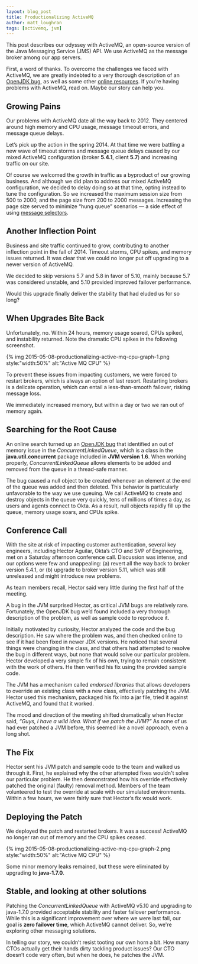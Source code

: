 ```yaml
---
layout: blog_post
title: Productionalizing ActiveMQ
author: matt_loughran
tags: [activemq, jvm]
---
```


This post describes our odyssey with ActiveMQ, an open-source version of the Java Messaging Service (JMS) API. We use ActiveMQ as the message broker among our app servers.

First, a word of thanks. To overcome the challenges we faced with ActiveMQ, we are greatly indebted to a very thorough description of an [OpenJDK bug](https://bugs.openjdk.java.net/browse/JDK-8054446), as well as some other [online resources](https://svn.apache.org/repos/asf/harmony/standard/classlib/trunk/modules/concurrent/src/main/java/java/util/concurrent/ConcurrentLinkedQueue.java). If you’re having problems with ActiveMQ, read on. Maybe our story can help you.

## Growing Pains

Our problems with ActiveMQ date all the way back to 2012. They centered around high memory and CPU usage, message timeout errors, and message queue delays.

Let’s pick up the action in the spring 2014. At that time we were battling a new wave of timeout storms and message queue delays caused by our mixed ActiveMQ configuration (broker **5.4.1**, client **5.7**) and increasing traffic on our site.

Of course we welcomed the growth in traffic as a byproduct of our growing business. And although we did plan to address our mixed ActiveMQ configuration, we decided to delay doing so at that time, opting instead to tune the configuration. So we increased the maximum session size from 500 to 2000, and the page size from 200 to 2000 messages. Increasing the page size served to minimize “hung queue” scenarios — a side effect of using [message selectors](http://docs.oracle.com/cd/E19798-01/821-1841/bncer/index.html).

## Another Inflection Point

Business and site traffic continued to grow, contributing to another inflection point in the fall of 2014. Timeout storms, CPU spikes, and memory issues returned. It was clear that we could no longer put off upgrading to a newer version of ActiveMQ.

We decided to skip versions 5.7 and 5.8 in favor of 5.10, mainly because 5.7 was considered unstable, and 5.10 provided improved failover performance.

Would this upgrade finally deliver the stability that had eluded us for so long?

## When Upgrades Bite Back

Unfortunately, no. Within 24 hours, memory usage soared, CPUs spiked, and instability returned. Note the dramatic CPU spikes in the following screenshot.

{% img 2015-05-08-productionalizing-active-mq-cpu-graph-1.png style:"width:50%" alt:"Active MQ CPU" %}

To prevent these issues from impacting customers, we were forced to restart brokers, which is always an option of
last resort. Restarting brokers is a delicate operation, which can entail a less-than-smooth failover,
risking message loss.

We immediately increased memory, but within a day or two we ran out of memory again.

## Searching for the Root Cause

An online search turned up an [OpenJDK bug](https://bugs.openjdk.java.net/browse/JDK-8054446) that identified an out of memory issue in the
_ConcurrentLinkedQueue_, which is a class in the **java.util.concurrent** package included in **JVM version 1.6**.
When working properly, _ConcurrentLinkedQueue_ allows elements to be added and removed from the queue in a
thread-safe manner.

The bug caused a null object to be created whenever an element at the end of the queue was added and
then deleted. This behavior is particularly unfavorable to the way we use queuing. We call ActiveMQ
to create and destroy objects in the queue very quickly, tens of millions of times a day, as users
and agents connect to Okta. As a result, null objects rapidly fill up the queue, memory usage soars,
and CPUs spike.

## Conference Call

With the site at risk of impacting customer authentication, several key engineers, including Hector
Aguilar, Okta’s CTO and SVP of Engineering, met on a Saturday afternoon conference call. Discussion was intense, and our options were few and unappealing:
(a) revert all the way back to broker version 5.4.1, or (b) upgrade to broker version 5.11, which
was still unreleased and might introduce new problems.

As team members recall, Hector said very little during the first half of the meeting.

A bug in the JVM surprised Hector, as critical JVM bugs are relatively rare. Fortunately, the
OpenJDK bug we’d found included a very thorough description of the problem, as well as sample code
to reproduce it.

Initially motivated by curiosity, Hector analyzed the code and the bug description. He saw where the
problem was, and then checked online to see if it had been fixed in newer JDK versions. He noticed that
several things were changing in the class, and that others had attempted to resolve the bug in
different ways, but none that would solve our particular problem. Hector developed a very simple fix
of his own, trying to remain consistent with the work of others. He then verified his fix using the
provided sample code.

The JVM has a mechanism called _endorsed libraries_ that allows developers to override an existing
class with a new class, effectively patching the JVM. Hector used this mechanism, packaged his fix
into a jar file, tried it against ActiveMQ, and found that it worked.

The mood and direction of the meeting shifted dramatically when Hector said, _“Guys, I have a wild
idea. What if we patch the JVM?”_ As none of us had ever patched a JVM before, this seemed like a novel approach, even a long
shot.

## The Fix

Hector sent his JVM patch and sample code to the team and walked us through it. First, he explained
why the other attempted fixes wouldn't solve our particular problem. He then demonstrated how his override effectively patched the original (faulty) removal method. Members of the
team volunteered to test the override at scale with our simulated environments. Within a few hours,
we were fairly sure that Hector’s fix would work.

## Deploying the Patch

We deployed the patch and restarted brokers. It was a success! ActiveMQ no longer ran out of memory
and the CPU spikes ceased.

{% img 2015-05-08-productionalizing-active-mq-cpu-graph-2.png style:"width:50%" alt:"Active MQ CPU" %}

Some minor memory leaks remained, but these were eliminated by upgrading to **java-1.7.0**.

## Stable, and looking at other solutions

Patching the _ConcurrentLinkedQueue_ with ActiveMQ v5.10 and upgrading to java-1.7.0 provided
acceptable stability and faster failover performance. While this is a significant improvement over
where we were last fall, our goal is **zero failover time**, which ActiveMQ cannot deliver. So, we're exploring other messaging solutions.

In telling our story, we couldn’t resist tooting our own horn a bit. How many CTOs actually get
their hands dirty tackling product issues? Our CTO doesn’t code very often, but when
he does, he patches the JVM.
